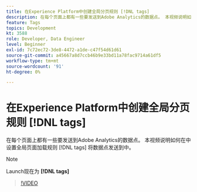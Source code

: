 ```yaml
---
title: 在Experience Platform中创建全局分页规则 [!DNL tags]
description: 在每个页面上都有一些要发送到Adobe Analytics的数据点。 本视频说明如何在中设置全局页面加载规则 [!DNL tags] 将数据点发送到中。
feature: Tags
topics: Development
kt: 3588
role: Developer, Data Engineer
level: Beginner
exl-id: 7c72ec72-3de8-4472-a1de-c47f54d61d61
source-git-commit: a45667a8d7ccb46b9e33bd11a78fac9714a61df5
workflow-type: tm+mt
source-wordcount: '91'
ht-degree: 0%

---
```


# 在Experience Platform中创建全局分页规则 [!DNL tags]

在每个页面上都有一些要发送到Adobe Analytics的数据点。 本视频说明如何在中设置全局页面加载规则 [!DNL tags] 将数据点发送到中。

>[!NOTE]
>
> Launch现在为 **[!DNL tags]**

>[!VIDEO](https://video.tv.adobe.com/v/28769/?quality=12&learn=on)
